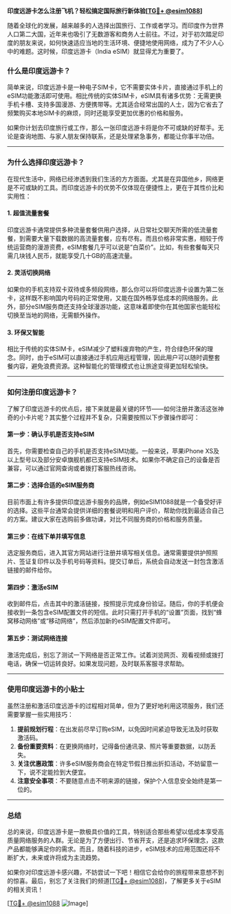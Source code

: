 **印度远游卡怎么注册飞机？轻松搞定国际旅行新体验[[TG💪+ @esim1088](https://t.me/s/esim1088)]**

随着全球化的发展，越来越多的人选择出国旅行、工作或者学习。而印度作为世界人口第二大国，近年来也吸引了无数游客和商务人士前往。不过，对于初次踏足印度的朋友来说，如何快速适应当地的生活环境、便捷地使用网络，成为了不少人心中的难题。这时候，印度远游卡（India eSIM）就显得尤为重要了。

### **什么是印度远游卡？**
简单来说，印度远游卡是一种电子SIM卡，它不需要实体卡片，直接通过手机上的eSIM功能激活即可使用。相比传统的实体SIM卡，eSIM具有诸多优势：无需更换手机卡槽、支持多国漫游、方便携带等。尤其适合经常出国的人士，因为它省去了频繁购买本地SIM卡的麻烦，同时还能享受更加优惠的价格和服务。

如果你计划去印度旅行或工作，那么一张印度远游卡将是你不可或缺的好帮手。无论是查询地图、与家人朋友保持联系，还是处理紧急事务，都能让你事半功倍。

---

### **为什么选择印度远游卡？**
在现代生活中，网络已经渗透到我们生活的方方面面。尤其是在异国他乡，网络更是不可或缺的工具。而印度远游卡的优势不仅体现在便捷性上，更在于其性价比和实用性：

#### **1. 超值流量套餐**
印度远游卡通常提供多种流量套餐供用户选择，从日常社交聊天所需的低流量套餐，到需要大量下载数据的高流量套餐，应有尽有。而且价格非常实惠，相较于传统运营商的漫游资费，eSIM套餐几乎可以说是“白菜价”。比如，有些套餐每天只需几块钱人民币，就能享受几十GB的高速流量。

#### **2. 灵活切换网络**
如果你的手机支持双卡双待或多频段网络，那么你可以将印度远游卡设置为第二张卡，这样既不影响国内号码的正常使用，又能在国外畅享低成本的网络服务。此外，部分eSIM服务商还支持全球漫游功能，这意味着即使你在其他国家也能轻松切换至当地的网络，无需额外操作。

#### **3. 环保又智能**
相比于传统的实体SIM卡，eSIM减少了塑料废弃物的产生，符合绿色环保的理念。同时，由于eSIM可以直接通过手机应用远程管理，因此用户可以随时调整套餐内容，避免浪费资源。这种智能化的管理模式也让旅途变得更加轻松愉快。

---

### **如何注册印度远游卡？**
了解了印度远游卡的优点后，接下来就是最关键的环节——如何注册并激活这张神奇的小卡片呢？其实整个过程并不复杂，只需要按照以下步骤操作即可：

#### **第一步：确认手机是否支持eSIM**
首先，你需要检查自己的手机是否支持eSIM功能。一般来说，苹果iPhone XS及以上型号以及部分安卓旗舰机都已支持eSIM技术。如果你不确定自己的设备是否兼容，可以通过官网查询或者拨打客服热线咨询。

#### **第二步：选择合适的eSIM服务商**
目前市面上有许多提供印度远游卡服务的品牌，例如eSIM1088就是一个备受好评的选择。这些平台通常会提供详细的套餐说明和用户评价，帮助你找到最适合自己的方案。建议大家在选购前多做功课，对比不同服务商的价格和服务质量。

#### **第三步：在线下单并填写信息**
选定服务商后，进入其官方网站进行注册并填写相关信息。通常需要提供护照照片、签证复印件以及手机号码等资料。提交订单后，系统会自动发送一封包含激活链接的邮件给你。

#### **第四步：激活eSIM**
收到邮件后，点击其中的激活链接，按照提示完成身份验证。随后，你的手机便会接收到一条包含eSIM配置文件的短信。此时只需打开手机的“设置”页面，找到“蜂窝移动网络”或“移动网络”，然后添加新的eSIM配置文件即可。

#### **第五步：测试网络连接**
激活完成后，别忘了测试一下网络是否正常工作。试着浏览网页、观看视频或拨打电话，确保一切运转良好。如果发现问题，及时联系客服寻求帮助。

---

### **使用印度远游卡的小贴士**
虽然注册和激活印度远游卡的过程相对简单，但为了更好地利用这项服务，我们还需要掌握一些实用技巧：

1. **提前规划行程**：在出发前尽早订购eSIM，以免因时间紧迫导致无法及时获取激活码。
2. **备份重要资料**：在更换网络时，记得备份通讯录、照片等重要数据，以防丢失。
3. **关注优惠政策**：许多eSIM服务商会在特定节假日推出折扣活动，不妨留意一下，说不定能捡到大便宜。
4. **注意安全事项**：不要随意点击不明来源的链接，保护个人信息安全始终是第一位的。

---

### **总结**
总的来说，印度远游卡是一款极具价值的工具，特别适合那些希望以低成本享受高质量网络服务的人群。无论是为了方便出行、节省开支，还是追求环保理念，这款产品都能够满足你的需求。而且，随着科技的进步，eSIM技术的应用范围还将不断扩大，未来或许将成为主流趋势。

如果你对印度远游卡感兴趣，不妨尝试一下吧！相信它会给你的旅程带来意想不到的惊喜。最后，别忘了关注我们的频道[[TG💪+ @esim1088](https://t.me/s/esim1088)]，了解更多关于eSIM的相关资讯！

[[TG💪+ @esim1088](https://t.me/s/esim1088) ![Image](https://i.postimg.cc/4NQfJmqS/Snipaste-2025-05-13-00-14-12.png)]